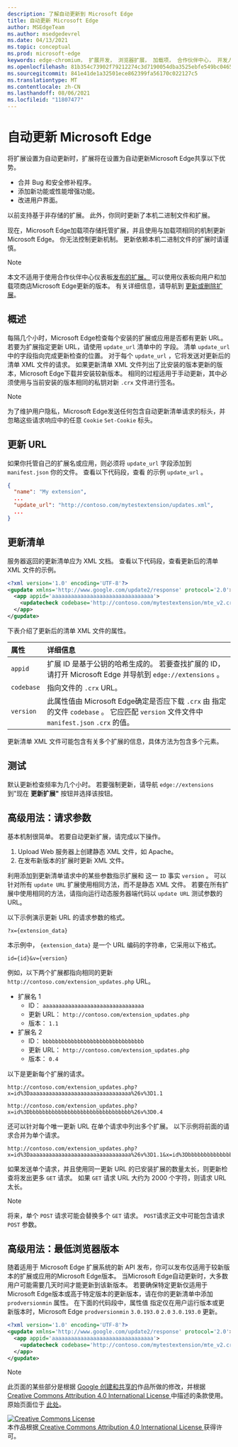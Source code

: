 ```yaml
---
description: 了解自动更新到 Microsoft Edge
title: 自动更新 Microsoft Edge
author: MSEdgeTeam
ms.author: msedgedevrel
ms.date: 04/13/2021
ms.topic: conceptual
ms.prod: microsoft-edge
keywords: edge-chromium， 扩展开发， 浏览器扩展， 加载项， 合作伙伴中心， 开发人员
ms.openlocfilehash: 81b354c73902f79212274c3d7190054dba3525ebfe549bc046503a07df53fab8
ms.sourcegitcommit: 841e41de1a32501ece862399fa56170c022127c5
ms.translationtype: MT
ms.contentlocale: zh-CN
ms.lasthandoff: 08/06/2021
ms.locfileid: "11807477"
---
```

<!-- Copyright A. W. Fuchs

   Licensed under the Apache License, Version 2.0 (the "License");
   you may not use this file except in compliance with the License.
   You may obtain a copy of the License at

       https://www.apache.org/licenses/LICENSE-2.0

   Unless required by applicable law or agreed to in writing, software
   distributed under the License is distributed on an "AS IS" BASIS,
   WITHOUT WARRANTIES OR CONDITIONS OF ANY KIND, either express or implied.
   See the License for the specific language governing permissions and
   limitations under the License.  -->  
# <a name="automatically-update-extensions-in-microsoft-edge"></a>自动更新 Microsoft Edge  

将扩展设置为自动更新时，扩展将在设置为自动更新Microsoft Edge共享以下优势。  

*   合并 Bug 和安全修补程序。  
*   添加新功能或性能增强功能。  
*   改进用户界面。  

以前支持基于非存储的扩展。  此外，你同时更新了本机二进制文件和扩展。  

现在，Microsoft Edge加载项存储托管扩展，并且使用与加载项相同的机制更新Microsoft Edge。  你无法控制更新机制。  更新依赖本机二进制文件的扩展时请谨慎。  

> [!NOTE]
> 本文不适用于使用合作伙伴中心仪表板[发布的扩展。][MicrosoftPartnerDashboardMicrosoftedgePublicLoginRefDd]  可以使用仪表板向用户和加载项商店Microsoft Edge更新的版本。  有关详细信息，请导航到 [更新或删除扩展][ExtensionsPublishUpdateExtension]。  

## <a name="overview"></a>概述  

每隔几个小时，Microsoft Edge检查每个安装的扩展或应用是否都有更新 URL。  若要为扩展指定更新 URL，请使用 `update_url` 清单中的 字段。  清单 `update_url` 中的字段指向完成更新检查的位置。  对于每个 `update_url` ，它将发送对更新后的清单 XML 文件的请求。  如果更新清单 XML 文件列出了比安装的版本更新的版本，Microsoft Edge下载并安装较新版本。  相同的过程适用于手动更新，其中必须使用与当前安装的版本相同的私钥对新 `.crx` 文件进行签名。  

> [!NOTE]
> 为了维护用户隐私，Microsoft Edge发送任何包含自动更新清单请求的标头，并忽略这些请求响应中的任意 `Cookie` `Set-Cookie` 标头。  

## <a name="update-url"></a>更新 URL  

如果你托管自己的扩展名或应用，则必须将 `update_url` 字段添加到 `manifest.json` 你的文件。  查看以下代码段，查看 的示例 `update_url` 。  

```json
{
  "name": "My extension",
  ... 
  "update_url": "http://contoso.com/mytestextension/updates.xml",
  ... 
}
```  

## <a name="update-manifest"></a>更新清单  

服务器返回的更新清单应为 XML 文档。  查看以下代码段，查看更新后的清单 XML 文件的示例。  

```xml
<?xml version='1.0' encoding='UTF-8'?>
<gupdate xmlns='http://www.google.com/update2/response' protocol='2.0'>
  <app appid='aaaaaaaaaaaaaaaaaaaaaaaaaaaaaaaa'>
    <updatecheck codebase='http://contoso.com/mytestextension/mte_v2.crx' version='2.0' />
  </app>
</gupdate>
```  

下表介绍了更新后的清单 XML 文件的属性。  

| 属性 | 详细信息 | 
|:--- |:--- |  
| `appid` | 扩展 ID 是基于公钥的哈希生成的。  若要查找扩展的 ID，请打开 Microsoft Edge 并导航到 `edge://extensions` 。 |  
| `codebase` | 指向文件的 `.crx` URL。 |  
| `version` | 此属性值由 Microsoft Edge确定是否应下载 `.crx` 由 指定的文件 `codebase` 。  它应匹配 `version` 文件文件中 `manifest.json` `.crx` 的值。 |  

更新清单 XML 文件可能包含有关多个扩展的信息，具体方法为包含多个元素。  

## <a name="testing"></a>测试  

默认更新检查频率为几个小时。  若要强制更新，请导航 `edge://extensions` 到"现在 **更新扩展"** 按钮并选择该按钮。  

## <a name="advanced-usage-request-parameters"></a>高级用法：请求参数  

基本机制很简单。  若要自动更新扩展，请完成以下操作。  

1.  Upload Web 服务器上创建静态 XML 文件，如 Apache。  
1.  在发布新版本的扩展时更新 XML 文件。  
    
利用添加到更新清单请求中的某些参数指示扩展和 这一 `ID` 事实 `version` 。  可以针对所有 `update URL` 扩展使用相同方法，而不是静态 XML 文件。  若要在所有扩展中使用相同的方法，请指向运行动态服务器端代码以 `update URL` 测试参数的 URL。  

以下示例演示更新 URL 的请求参数的格式。  

```url
?x={extension_data}
```  

本示例中， `{extension_data}` 是一个 URL 编码的字符串，它采用以下格式。  

```url
id={id}&v={version}
```  

例如，以下两个扩展都指向相同的更新 `http://contoso.com/extension_updates.php` URL。  

*   扩展名 1  
    *   ID： `aaaaaaaaaaaaaaaaaaaaaaaaaaaaaaaa`  
    *   更新 URL： `http://contoso.com/extension_updates.php`
    *   版本： `1.1`  
*   扩展名 2  
    *   ID： `bbbbbbbbbbbbbbbbbbbbbbbbbbbbbbbb`  
    *   更新 URL： `http://contoso.com/extension_updates.php`
    *   版本： `0.4`  


以下是更新每个扩展的请求。  

```https
http://contoso.com/extension_updates.php?x=id%3Daaaaaaaaaaaaaaaaaaaaaaaaaaaaaaaa%26v%3D1.1
```  

```https
http://contoso.com/extension_updates.php?x=id%3Dbbbbbbbbbbbbbbbbbbbbbbbbbbbbbbbb%26v%3D0.4
```  

还可以针对每个唯一更新 URL 在单个请求中列出多个扩展。  以下示例将前面的请求合并为单个请求。  

```https
http://contoso.com/extension_updates.php?x=id%3Daaaaaaaaaaaaaaaaaaaaaaaaaaaaaaaa%26v%3D1.1&x=id%3Dbbbbbbbbbbbbbbbbbbbbbbbbbbbbbbbb%26v%3D0.4
```  

如果发送单个请求，并且使用同一更新 URL 的已安装扩展的数量太长，则更新检查将发出更多 `GET` 请求。  如果 `GET` 请求 URL 大约为 2000 个字符，则请求 URL 太长。  

> [!NOTE]
> 将来，单个 `POST` 请求可能会替换多个 `GET` 请求。  `POST`请求正文中可能包含请求 `POST` 参数。  

## <a name="advanced-usage-minimum-browser-version"></a>高级用法：最低浏览器版本  

随着适用于 Microsoft Edge 扩展系统的新 API 发布，你可以发布仅适用于较新版本的扩展或应用的Microsoft Edge版本。  当Microsoft Edge自动更新时，大多数用户可能需要几天时间才能更新到该新版本。  若要确保特定更新仅适用于Microsoft Edge版本或高于特定版本的更新版本，请在你的更新清单中添加 `prodversionmin` 属性。  在下面的代码段中，属性值 指定仅在用户运行版本或更新版本时，Microsoft Edge `prodversionmin` `3.0.193.0` `2.0` `3.0.193.0` 更新。  

```xml
<?xml version='1.0' encoding='UTF-8'?>
<gupdate xmlns='http://www.google.com/update2/response' protocol='2.0'>
  <app appid='aaaaaaaaaaaaaaaaaaaaaaaaaaaaaaaa'>
    <updatecheck codebase='http://contoso.com/mytestextension/mte_v2.crx' version='2.0' prodversionmin='3.0.193.0' />
  </app>
</gupdate>
```  

<!-- links -->  

[ExtensionsPublishUpdateExtension]: ../publish/update-extension.md "更新或删除扩展|Microsoft Docs"  

[MicrosoftPartnerDashboardMicrosoftedgePublicLoginRefDd]: https://partner.microsoft.com/dashboard/microsoftedge/public/login?ref=dd "合作伙伴中心"  

> [!NOTE]
> 此页面的某些部分是根据 [Google 创建和共享的][GoogleSitePolicies]作品所做的修改，并根据[ Creative Commons Attribution 4.0 International License ][CCA4IL]中描述的条款使用。  
> 原始页面位于 [此处](https://developer.chrome.com/docs/apps/autoupdate)。  

[![Creative Commons License][CCby4Image]][CCA4IL]  
本作品根据[ Creative Commons Attribution 4.0 International License ][CCA4IL]获得许可。  

[CCA4IL]: https://creativecommons.org/licenses/by/4.0  
[CCby4Image]: https://i.creativecommons.org/l/by/4.0/88x31.png  
[GoogleSitePolicies]: https://developers.google.com/terms/site-policies  
